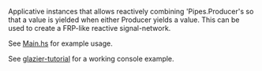 Applicative instances that allows reactively combining 'Pipes.Producer's so that a value is yielded when either Producer yields a value. This can be used to create a FRP-like reactive signal-network.

See [Main.hs](app/Main.hs) for example usage.

See [glazier-tutorial](https://github.com/louispan/glazier-tutorial/blob/08d24800c58c6ec683b618bf2e4061e58aac1753/src/Glazier/Tutorial/Console.hs#L306) for a working console example.